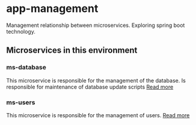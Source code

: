 # app-management
Management relationship between microservices. Exploring spring boot technology.

## Microservices in this environment

### ms-database
This microservice is responsible for the management of the database. 
Is responsible for maintenance of database update scripts [Read more](ms-database/README.md)

### ms-users
This microservice is responsible for the management of users. [Read more](ms-users/README.md)

